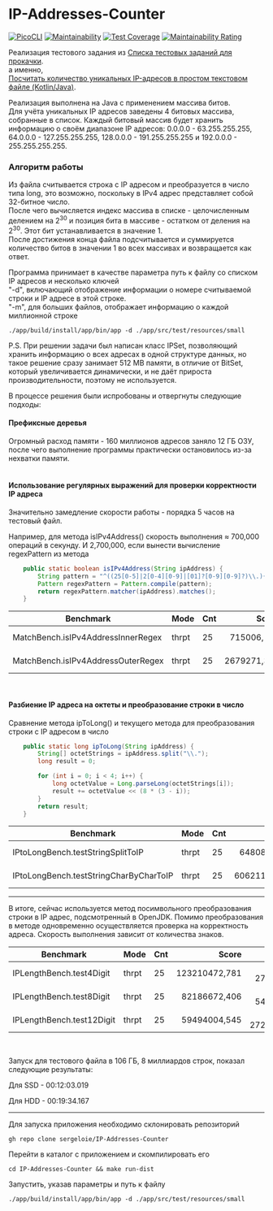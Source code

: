 # IP-Addresses-Counter

 [![PicoCLI](https://img.shields.io/badge/PicoCLI-4.7.5-green.svg)](https://github.com/remkop/picocli)
 [![Maintainability](https://api.codeclimate.com/v1/badges/ed3b9b81ba0273cb8e89/maintainability)](https://codeclimate.com/github/sergeloie/IP-Addresses-Counter/maintainability)
 [![Test Coverage](https://api.codeclimate.com/v1/badges/ed3b9b81ba0273cb8e89/test_coverage)](https://codeclimate.com/github/sergeloie/IP-Addresses-Counter/test_coverage)
 [![Maintainability Rating](https://sonarcloud.io/api/project_badges/measure?project=sergeloie_IP-Addresses-Counter&metric=sqale_rating)](https://sonarcloud.io/summary/new_code?id=sergeloie_IP-Addresses-Counter)

Реализация тестового задания из [Списка тестовых заданий для прокачки](https://github.com/Hexlet/ru-test-assignments).  
а именно,  
[Посчитать количество уникальных IP-адресов в простом текстовом файле (Kotlin/Java)](https://github.com/Ecwid/new-job/blob/master/IP-Addr-Counter.md).

Реализация выполнена на Java с применением массива битов.  
Для учёта уникальных IP адресов заведены 4 битовых массива, собранные в список.
Каждый битовый массив будет хранить информацию о своём диапазоне IP адресов: 0.0.0.0 - 63.255.255.255, 64.0.0.0 - 127.255.255.255, 128.0.0.0 - 191.255.255.255 и 192.0.0.0 - 255.255.255.255.

### Алгоритм работы
Из файла считывается строка с IP адресом и преобразуется в число типа long, это возможно, поскольку в IPv4 адрес представляет собой 32-битное число.  
После чего вычисляется индекс массива в списке - целочисленным делением на $2^{30}$ и позиция бита в массиве - остатком от деления на $2^{30}$. Этот бит устанавливается в значение 1.  
После достижения конца файла подсчитывается и суммируется количество битов в значении 1 во всех массивах и возвращается как ответ.  

Программа принимает в качестве параметра путь к файлу со списком IP адресов и несколько ключей  
"-d", включающий отображение информации о номере считываемой строки и IP адресе в этой строке.  
"-m", для больших файлов, отображает информацию о каждой миллионной строке  

```shell
./app/build/install/app/bin/app -d ./app/src/test/resources/small
```



P.S. При решении задачи был написан класс IPSet, позволяющий хранить информацию о всех адресах в одной структуре данных, но такое решение сразу занимает 512 MB памяти, в отличие от BitSet, который увеличивается динамически, и не даёт прироста производительности, поэтому не используется.

В процессе решения были испробованы и отвергнуты следующие подходы:

#### Префиксные деревья
Огромный расход памяти - 160 миллионов адресов заняло 12 ГБ ОЗУ, после чего выполнение программы практически остановилось из-за нехватки памяти.  
<br />
  
#### Использование регулярных выражений для проверки корректности IP адреса
Значительно замедление скорости работы - порядка 5 часов на тестовый файл.

Например, для метода isIPv4Address() скорость выполнения ≈ 700,000 операций в секунду. И 2,700,000, если вынести вычисление regexPattern из метода
```java
    public static boolean isIPv4Address(String ipAddress) {
        String pattern = "^((25[0-5]|2[0-4][0-9]|[01]?[0-9][0-9]?)\\.){3}(25[0-5]|2[0-4][0-9]|[01]?[0-9][0-9]?)$";
        Pattern regexPattern = Pattern.compile(pattern);
        return regexPattern.matcher(ipAddress).matches();
    }
```

| Benchmark                          | Mode  | Cnt |       Score |       Error | Units |
|------------------------------------|-------|-----|------------:|------------:|-------|
| MatchBench.isIPv4AddressInnerRegex | thrpt | 25  |  715006,184 |  ± 5881,340 | ops/s |
| MatchBench.isIPv4AddressOuterRegex | thrpt | 25  | 2679271,358 | ± 92405,723 | ops/s |

<br />

#### Разбиение IP адреса на октеты и преобразование строки в число

Сравнение метода ipToLong() и текущего метода для преобразования строки с IP адресом в число
```java
    public static long ipToLong(String ipAddress) {
        String[] octetStrings = ipAddress.split("\\.");
        long result = 0;

        for (int i = 0; i < 4; i++) {
            long octetValue = Long.parseLong(octetStrings[i]);
            result += octetValue << (8 * (3 - i));
        }
        return result;
    }
```

| Benchmark                              | Mode  | Cnt |        Score |        Error | Units |
|----------------------------------------|-------|-----|-------------:|-------------:|-------|
| IPtoLongBench.testStringSplitToIP      | thrpt | 25  |  6480849,205 | ± 177321,560 | ops/s |
| IPtoLongBench.testStringCharByCharToIP | thrpt | 25  | 60621167,508 | ± 437508,189 | ops/s |

---

В итоге, сейчас используется метод посимвольного преобразования строки в IP адрес, подсмотренный в OpenJDK.
Помимо преобразования в методе одновременно осуществляется проверка на корректность адреса.
Скорость выполнения зависит от количества знаков.

| Benchmark                 | Mode  | Cnt |         Score |         Error | Units |
|---------------------------|-------|-----|--------------:|--------------:|-------|
| IPLengthBench.test4Digit  | thrpt | 25  | 123210472,781 |  ± 272082,957 | ops/s |
| IPLengthBench.test8Digit  | thrpt | 25  |  82186672,406 |  ± 545401,768 | ops/s |
| IPLengthBench.test12Digit | thrpt | 25  |  59494004,545 | ± 2726267,979 | ops/s |

<br />

Запуск для тестового файла в 106 ГБ, 8 миллиардов строк, показал следующие результаты:  

Для SSD - 00:12:03.019

Для HDD - 00:19:34.167  

---

Для запуска приложения необходимо склонировать репозиторий
```shell
gh repo clone sergeloie/IP-Addresses-Counter
```
  
Перейти в каталог с приложением и скомпилировать его
```shell
cd IP-Addresses-Counter && make run-dist
```
  
Запустить, указав параметры и путь к файлу
```shell
./app/build/install/app/bin/app -d ./app/src/test/resources/small
```
